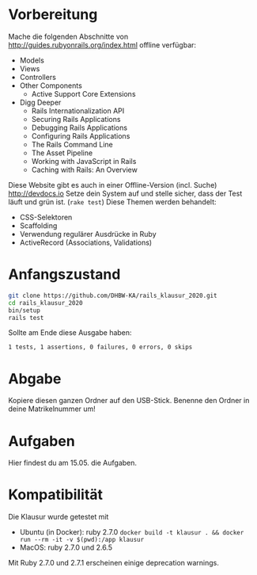 # Vorbereitung

Mache die folgenden Abschnitte von http://guides.rubyonrails.org/index.html offline verfügbar:

  * Models
  * Views
  * Controllers
  * Other Components
     * Active Support Core Extensions
  * Digg Deeper
     * Rails Internationalization API
     * Securing Rails Applications
     * Debugging Rails Applications
     * Configuring Rails Applications
     * The Rails Command Line
     * The Asset Pipeline
     * Working with JavaScript in Rails
     * Caching with Rails: An Overview
        

Diese Website gibt es auch in einer Offline-Version (incl. Suche) http://devdocs.io
Setze dein System auf und stelle sicher, dass der Test läuft und grün ist. (`rake test`)
Diese Themen werden behandelt:

  * CSS-Selektoren
  * Scaffolding
  * Verwendung regulärer Ausdrücke in Ruby
  * ActiveRecord (Associations, Validations)
    
# Anfangszustand

```bash
git clone https://github.com/DHBW-KA/rails_klausur_2020.git
cd rails_klausur_2020
bin/setup
rails test
```

Sollte am Ende diese Ausgabe haben:

`1 tests, 1 assertions, 0 failures, 0 errors, 0 skips`

# Abgabe

Kopiere diesen ganzen Ordner auf den USB-Stick. Benenne den Ordner in deine Matrikelnummer um!

# Aufgaben

Hier findest du am 15.05. die Aufgaben. 

# Kompatibilität
Die Klausur wurde getestet mit 
 * Ubuntu (in Docker): ruby 2.7.0 `docker build -t klausur . && docker run --rm -it -v $(pwd):/app klausur`
 * MacOS: ruby 2.7.0 und 2.6.5

Mit Ruby 2.7.0 und 2.7.1 erscheinen einige deprecation warnings.